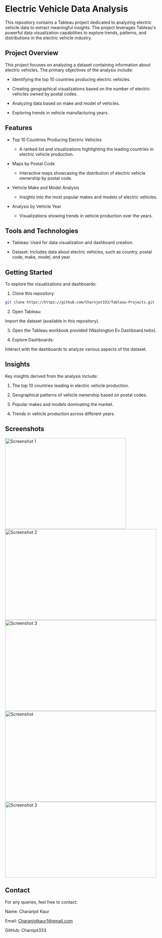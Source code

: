 
# Electric Vehicle Data Analysis

This repository contains a Tableau project dedicated to analyzing electric vehicle data to extract meaningful insights. The project leverages Tableau's powerful data visualization capabilities to explore trends, patterns, and distributions in the electric vehicle industry.


## Project Overview

This project focuses on analyzing a dataset containing information about electric vehicles. The primary objectives of the analysis include:
- Identifying the top 10 countries producing electric vehicles.

- Creating geographical visualizations based on the number of electric vehicles owned by postal codes.

- Analyzing data based on make and model of vehicles.

- Exploring trends in vehicle manufacturing years.

## Features 
- Top 10 Countries Producing Electric Vehicles

    - A ranked list and visualizations highlighting the leading countries in electric vehicle production.

- Maps by Postal Code

    - Interactive maps showcasing the distribution of electric vehicle ownership by postal code.

- Vehicle Make and Model Analysis

    - Insights into the most popular makes and models of electric vehicles.

- Analysis by Vehicle Year
    - Visualizations showing trends in vehicle production over the years.
## Tools and Technologies
- Tableau: Used for data visualization and dashboard creation.

- Dataset: Includes data about electric vehicles, such as country, postal code, make, model, and year.

## Getting Started
To explore the visualizations and dashboards:
1. Clone this repository:
```bash
git clone https://https://github.com/Charnjot333/Tableau-Projects.git 
```
2. Open Tableau:

Import the dataset (available in this repository).

3. Open the Tableau workbook provided (Washington Ev Dashboard.twbx).

4. Explore Dashboards:

Interact with the dashboards to analyze various aspects of the dataset.

## Insights
Key insights derived from the analysis include:

1. The top 10 countries leading in electric vehicle production.

2. Geographical patterns of vehicle ownership based on postal codes.

3. Popular makes and models dominating the market.

4. Trends in vehicle production across different years.
## Screenshots 
<img src="https://github.com/user-attachments/assets/f31385c8-afe3-40e6-8fe4-3f80df46ce99" alt="Screenshot 1" width="400" height="300"/>
<img src="https://github.com/user-attachments/assets/a0215413-472a-4b25-9222-766e0cf102bb" alt="Screenshot 2" width="500" height="300"/>
<img src="https://github.com/user-attachments/assets/e341a33d-28d4-4651-9beb-7f0a37aaccf4" alt="Screenshot 3" width="500" height="300"/>
<img src="https://github.com/user-attachments/assets/8fd844c2-fe08-4377-8be7-58e029a87747" alt="Screenshot" width="500" height="300"/>
<img src="https://github.com/user-attachments/assets/771b9ae0-3d82-4fa0-8921-29c96aa2357a" alt="Screenshot 3" width="500" height="250"/>

## Contact 

For any queries, feel free to contact:

Name: Charanjot Kaur 

Email: Charanjotkaur1@gmail.com

GitHub: Charnjot333
